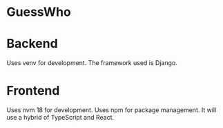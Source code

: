# GuessWho

# Backend
Uses venv for development. The framework used is Django.

# Frontend
Uses nvm 18 for development. Uses npm for package management. It will use a hybrid of TypeScript and React.